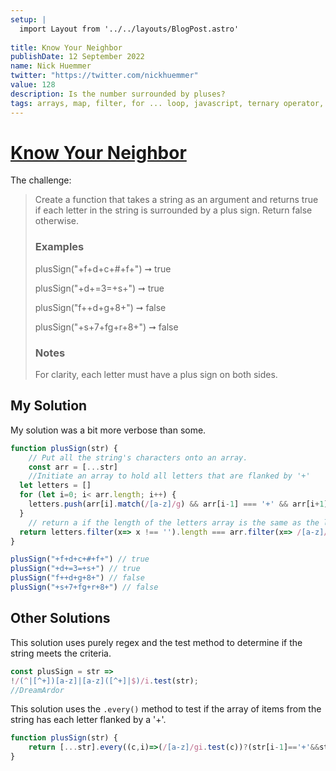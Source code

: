 ```yaml
---
setup: |
  import Layout from '../../layouts/BlogPost.astro'
  
title: Know Your Neighbor
publishDate: 12 September 2022
name: Nick Huemmer
twitter: "https://twitter.com/nickhuemmer"
value: 128
description: Is the number surrounded by pluses?
tags: arrays, map, filter, for ... loop, javascript, ternary operator, regex, push, Edabit
---
```


# [Know Your Neighbor](https://edabit.com/challenge/SXEBbL4xhgKJr7pqd)

The challenge: 

>Create a function that takes a string as an argument and returns true if each letter in the string is surrounded by a plus sign. Return false otherwise.
> ### Examples
>
>plusSign("+f+d+c+#+f+") ➞ true
>
>plusSign("+d+=3=+s+") ➞ true
>
>plusSign("f++d+g+8+") ➞ false
>
>plusSign("+s+7+fg+r+8+") ➞ false
>
>### Notes
>
>For clarity, each letter must have a plus sign on both sides.


## My Solution

My solution was a bit more verbose than some. 
```javascript
function plusSign(str) {
	// Put all the string's characters onto an array.
	const arr = [...str]
	//Initiate an array to hold all letters that are flanked by '+'
  let letters = []
  for (let i=0; i< arr.length; i++) {
    letters.push(arr[i].match(/[a-z]/g) && arr[i-1] === '+' && arr[i+1] === '+' ? arr[i] : '')
  }
	// return a if the length of the letters array is the same as the length of the array `arr` with the letters filtered out.  
  return letters.filter(x=> x !== '').length === arr.filter(x=> /[a-z]/.test(x) ? x : '').filter(x=> x !== '').length
}

plusSign("+f+d+c+#+f+") // true
plusSign("+d+=3=+s+") // true
plusSign("f++d+g+8+") // false
plusSign("+s+7+fg+r+8+") // false
```

## Other Solutions
This solution uses purely regex and the test method to determine if the string meets the criteria.
```javascript
const plusSign = str =>
!/(^|[^+])[a-z]|[a-z]([^+]|$)/i.test(str);
//DreamArdor
```

This solution uses the `.every()` method to test if the array of items from the string has each letter flanked by a '+'.
```javascript
function plusSign(str) {
	return [...str].every((c,i)=>(/[a-z]/gi.test(c))?(str[i-1]=='+'&&str[i+1]=='+'):true)
}
```
